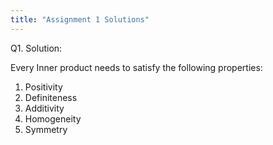 ```yaml
---
title: "Assignment 1 Solutions"
---
```


Q1. 
Solution:

Every Inner product needs to satisfy the following properties:

1. Positivity
2. Definiteness
3. Additivity
4. Homogeneity
5. Symmetry

